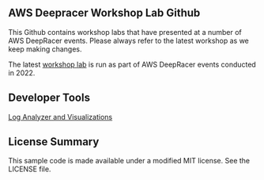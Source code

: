 ## AWS Deepracer Workshop Lab Github  

This Github contains workshop labs that have presented at a number of AWS DeepRacer events. Please always refer to the latest workshop as we keep making changes.

The latest [workshop lab](https://studio.us-east-1.prod.workshops.aws/preview/66473261-de66-42a1-b280-3e0ec87aee26/builds/38c21fa3-c1dd-4572-9ae0-2acaae57d788/en-US/evaluation) is run as part of AWS DeepRacer events conducted in 2022.



## Developer Tools

[Log Analyzer and Visualizations](https://github.com/aws-samples/aws-deepracer-workshops/tree/master/log-analysis/)

## License Summary

This sample code is made available under a modified MIT license. See the LICENSE file.
